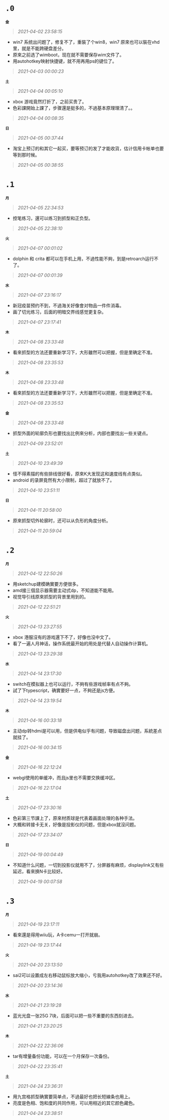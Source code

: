 **`.0`**
=========
**`金`**
>*2021-04-02 23:58:15*
- win7 系统出问题了，修复不了，重裝了个win8，win7 原來也可以裝在vhd里，就是不能跨硬盘差分。
- 原來之前选了wimboot，现在就不需要保存wim文件了。
- 用autohotkey映射快捷键，就不用再用ps的键位了。
>*2021-04-03 00:00:23*

**`土`**
>*2021-04-04 00:05:10*
- xbox 游戏竟然打折了，之前买贵了。
- 色彩課開始上課了，步骤還是挺多的，不過基本原理理清了。。
>*2021-04-04 00:08:35*

**`日`**
>*2021-04-05 00:37:44*
- 淘宝上预订的和其它一起买，要等预订的发了才能收貨，估计信用卡帐单也要等到那时候。
>*2021-04-05 00:38:55*

**`.1`**
=========
**`月`**
>*2021-04-05 22:34:53*
- 控笔练习，還可以练习到抓型和正负型。
>*2021-04-05 22:38:10*

**`火`**
>*2021-04-07 00:01:02*
- dolphin 和 crita 都可以在手机上用，不過性能不夠，到是retroarch运行不了。
>*2021-04-07 00:01:39*

**`水`**
>*2021-04-07 23:16:17*
- 新冠疫苗预约不到，不過海关好像會对物品一件件消毒。
- 画了切光练习，后面的明暗交界线感觉更复杂。
>*2021-04-07 23:17:41*

**`木`**
>*2021-04-08 23:33:48*
- 看來抓型的方法还要重新学习下，大形雖然可以把握，但是里确定不准。
>*2021-04-08 23:35:53*

**`木`**
>*2021-04-08 23:33:48*
- 看來抓型的方法还要重新学习下，大形雖然可以把握，但是里确定不准。
>*2021-04-08 23:35:53*

**`金`**
>*2021-04-08 23:33:48*
- 抓型外面的轮廓负形也要找出比例來分析，内部也要找出一些关键点。
>*2021-04-09 23:52:01*

**`土`**
>*2021-04-10 23:49:39*
- 怪不得素描的有些排线很好看，原來K大发现这和速度线有点类似。
- android 的录屏竟然有大小限制，超过了就放不了。
>*2021-04-10 23:51:11*

**`日`**
>*2021-04-11 20:58:00*
- 原來抓型切外轮廓时，还可以从负形的角度分析。
>*2021-04-11 20:59:04*

**`.2`**
=========
**`月`**
>*2021-04-12 22:50:26*
- 用sketchup建模确實要方便很多。
- amd接三個显示器需要主动式dp，不知道能不能用。
- 视觉导引线原來抓型的背景里用到的。
>*2021-04-12 22:51:21*

**`火`**
>*2021-04-13 23:27:55*
- xbox 港服沒有的游戏還下不了，好像也沒中文了。
- 看了一遍人月神话，操作系统最开始的用处是代替人自动操作计算机。
>*2021-04-13 23:29:38*

**`水`**
>*2021-04-14 23:17:30*
- switch在模拟器上也可以运行，不夠有些游戏帧率有点不夠。
- 試了下typescript，确實要好一点，不夠还是js方便。
>*2021-04-14 23:19:54*

**`木`**
>*2021-04-16 00:33:18*
- 主动dp转hdmi是可以用，但是供电似乎有问题，导致磁盘出问题，系統差点就挂了。
>*2021-04-16 00:34:15*

**`金`**
>*2021-04-16 22:12:24*
- webgl使用的单缓冲，而且js里也不需要交换缓冲区。
>*2021-04-16 22:17:04*

**`土`**
>*2021-04-17 23:30:16*
- 色彩第三节課上了，原來材质球是代表着画面处理的各种手法。
- 大概和转接卡无关，好像是投影仪的问题，但是xbox就沒问题。
>*2021-04-17 23:34:07*

**`日`**
>*2021-04-19 00:04:49*
- 不知道什么问题，一切到投影仪就用不了，分屏器有麻烦，displaylink又有些延迟，看來换N卡比较好。
>*2021-04-19 00:07:58*

**`.3`**
=========
**`月`**
>*2021-04-19 23:17:11*
- 看來還是得用wiiu玩，A卡cemu一打开就崩。
>*2021-04-19 23:17:44*

**`火`**
>*2021-04-20 23:13:50*
- sai2可以设置成左右移动鼠标放大缩小，亏我用autohotkey改了效果还不好。
>*2021-04-20 23:14:36*

**`水`**
>*2021-04-21 23:19:28*
- 蓝光光盘一张25G 7块，后面可以把一些不重要的东西刻进去。 
>*2021-04-21 23:20:25*

**`木`**
>*2021-04-22 22:36:06*
- tar有增量备份功能，可以在一个月保存一次备份。
>*2021-04-22 23:35:41*

**`土`**
>*2021-04-24 23:36:31*
- 用九宫格抓型确實要简单点，不過最好也把长短線条也用上。
- 亮度是色相、饱和度的共同作用，可以用相近的其它颜色藏色。
>*2021-04-24 23:38:51*
